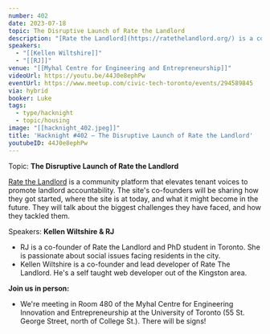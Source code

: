 ```yaml
---
number: 402
date: 2023-07-18
topic: The Disruptive Launch of Rate the Landlord
description: "[Rate the Landlord](https://ratethelandlord.org/) is a community platform that elevates tenant voices to promote landlord accountability. The site's co-founders will be sharing how they got started, where the site is at today, and what it might become in the future. They will talk about the biggest challenges they have faced, and how they tackled them."
speakers:
  - "[[Kellen Wiltshire]]"
  - "[[RJ]]"
venue: "[[Myhal Centre for Engineering and Entrepreneurship]]"
videoUrl: https://youtu.be/44J0e8ephPw
eventUrl: https://www.meetup.com/civic-tech-toronto/events/294589845
via: hybrid
booker: Luke
tags:
  - type/hacknight
  - topic/housing
image: "[[hacknight_402.jpeg]]"
title: 'Hacknight #402 – The Disruptive Launch of Rate the Landlord'
youtubeID: 44J0e8ephPw
---
```


Topic: **The Disruptive Launch of Rate the Landlord**

[Rate the Landlord](https://ratethelandlord.org/) is a community platform that elevates tenant voices to promote landlord accountability. The site's co-founders will be sharing how they got started, where the site is at today, and what it might become in the future. They will talk about the biggest challenges they have faced, and how they tackled them.

Speakers: **Kellen Wiltshire & RJ**

* RJ is a co-founder of Rate the Landlord and PhD student in Toronto. She is passionate about social issues facing residents in the city.
* Kellen Wiltshire is a co-founder and lead developer of Rate The Landlord. He's a self taught web developer out of the Kingston area.

**Join us in person:**

* We're meeting in Room 480 of the Myhal Centre for Engineering Innovation and Entrepreneurship at the University of Toronto (55 St. George Street, north of College St.). There will be signs!
